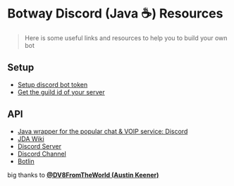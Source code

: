 # Botway Discord (Java ☕) Resources

> Here is some useful links and resources to help you to build your own bot

## Setup

- [Setup discord bot token](https://github.com/abdfnx/botway/discussions/4)
- [Get the guild id of your server](https://github.com/abdfnx/botway/discussions/4#discussioncomment-2653737)

## API

- [Java wrapper for the popular chat & VOIP service: Discord](https://github.com/DV8FromTheWorld/JDA)
- [JDA Wiki](https://github.com/DV8FromTheWorld/JDA/wiki)
- [Discord Server](https://discord.gg/0hMr4ce0tIl3SLv5)
- [Discord Channel](https://discord.com/channels/81384788765712384/381889648827301889)
- [Botlin](https://github.com/abdfnx/botway/tree/main/packages/botlin)

big thanks to [**@DV8FromTheWorld (Austin Keener)**](https://github.com/DV8FromTheWorld)
